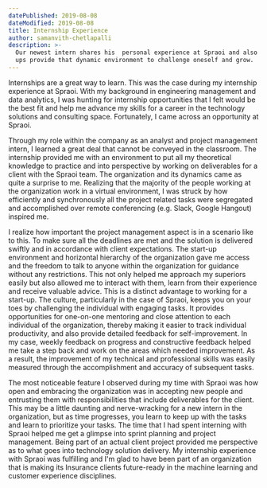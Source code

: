 ```yaml
---
datePublished: 2019-08-08
dateModified: 2019-08-08
title: Internship Experience
author: samanvith-chetlapalli
description: >-
  Our newest intern shares his  personal experience at Spraoi and also how start
  ups provide that dynamic environment to challenge oneself and grow.
---
```


Internships are a great way to learn. This was the case during my internship
experience at Spraoi. With my background in engineering management and data
analytics, I was hunting for internship opportunities that I felt would be the
best fit and help me advance my skills for a career in the technology solutions
and consulting space. Fortunately, I came across an opportunity at Spraoi.

Through my role within the company as an analyst and project management intern,
I learned a great deal that cannot be conveyed in the classroom. The internship
provided me with an environment to put all my theoretical knowledge to practice
and into perspective by working on deliverables for a client with the Spraoi
team. The organization and its dynamics came as quite a surprise to me.
Realizing that the majority of the people working at the organization work in a
virtual environment, I was struck by how efficiently and synchronously all the
project related tasks were segregated and accomplished over remote conferencing
(e.g. Slack, Google Hangout) inspired me.

I realize how important the project management aspect is in a scenario like to
this. To make sure all the deadlines are met and the solution is delivered
swiftly and in accordance with client expectations. The start-up environment and
horizontal hierarchy of the organization gave me access and the freedom to talk
to anyone within the organization for guidance without any restrictions. This
not only helped me approach my superiors easily but also allowed me to interact
with them, learn from their experience and receive valuable advice. This is a
distinct advantage to working for a start-up. The culture, particularly in the
case of Spraoi, keeps you on your toes by challenging the individual with engaging
tasks. It provides opportunities for one-on-one mentoring and close attention to
each individual of the organization, thereby making it easier to track
individual productivity, and also provide detailed feedback for
self-improvement. In my case, weekly feedback on progress and constructive
feedback helped me take a step back and work on the areas which needed
improvement. As a result, the improvement of my technical and professional
skills was easily measured through the accomplishment and accuracy of subsequent
tasks.

The most noticeable feature I observed during my time with Spraoi was how open
and embracing the organization was in accepting new people and entrusting them
with responsibilities that include deliverables for the client. This may be a
little daunting and nerve-wracking for a new intern in the organization, but as
time progresses, you learn to keep up with the tasks and learn to prioritize
your tasks. The time that I had spent interning with Spraoi helped me get a
glimpse into sprint planning and project management. Being part of an actual
client project provided me perspective as to what goes into technology solution
delivery. My internship experience with Spraoi was fulfilling and I&#39;m glad
to have been part of an organization that is making its Insurance clients
future-ready in the machine learning and customer experience disciplines.
